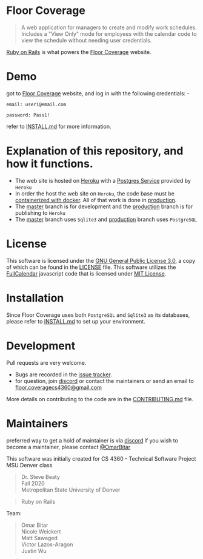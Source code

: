 # Floor Coverage
> A web application for managers to create and modify work schedules.
Includes a "View Only" mode for employees with the calendar code to view the schedule without needing user credentials.

[Ruby on Rails](http://rubyonrails.org/) is what powers the [Floor Coverage](https://floorcoverage.herokuapp.com/) website. 

# Demo
got to [Floor Coverage](https://floorcoverage.herokuapp.com/) website, and log in with the following credentials: -

```
email: user1@email.com 
```
```
password: Pass1!
```
refer to [INSTALL.md](INSTALL.md) for more information.

# Explanation of this repository, and how it functions.

* The web site is hosted on [Heroku](https://www.heroku.com/home) with a [Postgres Service](https://www.heroku.com/postgres) provided by `Heroku`
* In order the host the web site on `Heroku`, the code base must be [containerized with docker](https://devcenter.heroku.com/articles/getting-started-with-rails6). 
All of that work is done in [production](https://github.com/nweicker/CS4360/tree/production).
* The [master](https://github.com/nweicker/CS4360) branch is for development and the [production](https://github.com/nweicker/CS4360/tree/production) branch is for publishing to `Heroku`
* The [master](https://github.com/nweicker/CS4360) branch uses `Sqlite3` and [production](https://github.com/nweicker/CS4360/tree/production) branch  uses `PostgreSQL`

# License

This software is licensed under the [GNU General Public License 3.0](https://www.gnu.org/licenses/gpl-3.0.txt), a copy of which can be found in the [LICENSE](LICENSE.md) file.
This software utilizes the [FullCalendar](https://fullcalendar.io/) javascript code that is licensed under 
 [MIT License](https://github.com/fullcalendar/fullcalendar/blob/master/LICENSE.txt).

# Installation

Since Floor Coverage uses both `PostgreSQL` and `Sqlite3` as its databases, please refer to [INSTALL.md](INSTALL.md) to set up your environment.

# Development

Pull requests are very welcome.

* Bugs are recorded in the [issue tracker](https://github.com/nweicker/CS4360/issues). 
* for question, join [discord](https://discord.gg/Tuy6gnyyan) or contact the maintainers or send an email to [floor.coveragecs4360@gmail.com](floor.coveragecs4360@gmail.com)  

More details on contributing to the code are in the [CONTRIBUTING.md](CONTRIBUTING.md) file.

# Maintainers

preferred way to get a hold of maintainer is via [discord](https://discord.gg/Tuy6gnyyan)
if you wish to become a maintainer, please contact [@OmarBitar](https://github.com/OmarBitar) 


This software was initially created for CS 4360 - Technical Software Project MSU Denver class
>Dr. Steve Beaty  
>Fall 2020  
>Metropolitan State University of Denver  

> Ruby on Rails

Team:  
> Omar Bitar  
> Nicole Weickert  
> Matt Sawaged  
> Victor Lazos-Aragon  
> Justin Wu
